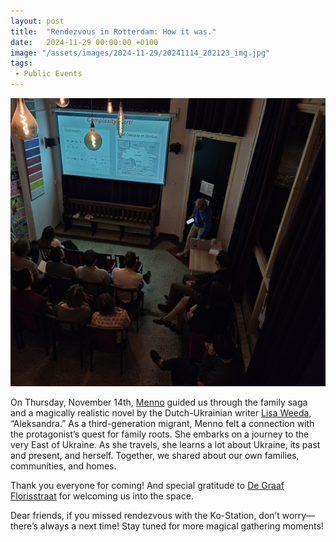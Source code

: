 ```yaml
---
layout: post
title:  "Rendezvous in Rotterdam: How it was."
date:   2024-11-29 00:00:00 +0100
image: "/assets/images/2024-11-29/20241114_202123_img.jpg"
tags:
 - Public Events
---
```


![alt text](/assets/images/2024-11-29/20241114_202123_img.jpg)

On Thursday, November 14th, [Menno](https://www.instagram.com/mennozahn/) guided us through the family saga and a magically realistic novel by the Dutch-Ukrainian writer [Lisa Weeda](https://nl.wikipedia.org/wiki/Lisa_Weeda), “Aleksandra.” As a third-generation migrant, Menno felt a connection with the protagonist’s quest for family roots. She embarks on a journey to the very East of Ukraine. As she travels, she learns a lot about Ukraine, its past and present, and herself. Together, we shared about our own families, communities, and homes. 

Thank you everyone for coming! And special gratitude to [De Graaf Florisstraat](https://www.graafflorisstraat.nl/) for welcoming us into the space.


Dear friends, if you missed rendezvous with the Ko-Station, don’t worry—there’s always a next time! Stay tuned for more magical gathering moments!